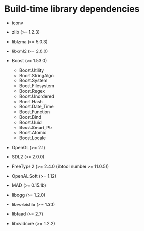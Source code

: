 Build-time library dependencies
===============================

- iconv
- zlib (>= 1.2.3)
- liblzma (>= 5.0.3)
- libxml2 (>= 2.8.0)

- Boost (>= 1.53.0)
  - Boost.Utility
  - Boost.StringAlgo
  - Boost.System
  - Boost.Filesystem
  - Boost.Regex
  - Boost.Unordered
  - Boost.Hash
  - Boost.Date_Time
  - Boost.Function
  - Boost.Bind
  - Boost.Uuid
  - Boost.Smart_Ptr
  - Boost.Atomic
  - Boost.Locale

- OpenGL (>= 2.1)
- SDL2 (>= 2.0.0)
- FreeType 2 (>= 2.4.0 (libtool number >= 11.0.5))

- OpenAL Soft (>= 1.12)
- MAD (>= 0.15.1b)
- libogg (>= 1.2.0)
- libvorbisfile (>= 1.3.1)
- libfaad (>= 2.7)

- libxvidcore (>= 1.2.2)
